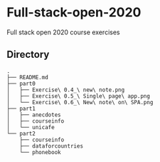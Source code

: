 # Full-stack-open-2020
Full stack open 2020 course exercises

## Directory
```
.
├── README.md
├── part0
│   ├── Exercise\ 0.4_\ new\ note.png
│   ├── Exercise\ 0.5_\ Single\ page\ app.png
│   └── Exercise\ 0.6_\ New\ note\ on\ SPA.png
├── part1
│   ├── anecdotes
│   ├── courseinfo
│   └── unicafe
└── part2
    ├── courseinfo
    ├── dataforcountries
    └── phonebook
```